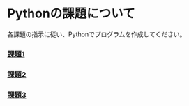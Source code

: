 # Pythonの課題について

各課題の指示に従い、Pythonでプログラムを作成してください。

### [課題1](challenge1.md)
### [課題2](challenge2.md)
### [課題3](challenge3.md)

